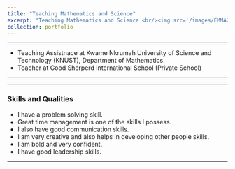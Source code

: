 ```yaml
---
title: "Teaching Mathematics and Science"
excerpt: "Teaching Mathematics and Science <br/><img src='/images/EMMA2.jpg' width='500'>"
collection: portfolio
---
```


---
* Teaching Assistnace at Kwame Nkrumah University of Science and Technology (KNUST), Department of Mathematics.
* Teacher at Good Sherperd International School (Private School)
 
---

---
### Skills and Qualities

* I have a problem solving skill.
* Great time management is one of the skills I possess.
* I also have good communication skills.
* I am very creative and also helps in developing other people skills.
* I am bold and very confident.
* I have good leadership skills.

---
